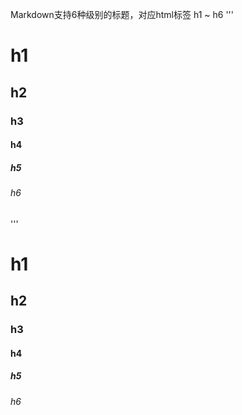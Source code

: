 Markdown支持6种级别的标题，对应html标签 h1 ~ h6
'''
  # h1
  ## h2
  ### h3
  #### h4
  ##### h5
  ###### h6
'''

# h1
## h2
### h3
#### h4
##### h5
###### h6
